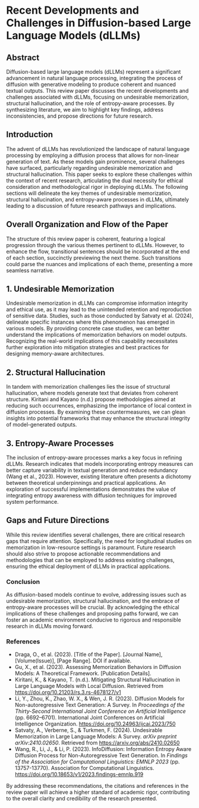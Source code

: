 # Recent Developments and Challenges in Diffusion-based Large Language Models (dLLMs)

## Abstract
Diffusion-based large language models (dLLMs) represent a significant advancement in natural language processing, integrating the process of diffusion with generative modeling to produce coherent and nuanced textual outputs. This review paper discusses the recent developments and challenges associated with dLLMs, focusing on undesirable memorization, structural hallucination, and the role of entropy-aware processes. By synthesizing literature, we aim to highlight key findings, address inconsistencies, and propose directions for future research.

## Introduction
The advent of dLLMs has revolutionized the landscape of natural language processing by employing a diffusion process that allows for non-linear generation of text. As these models gain prominence, several challenges have surfaced, particularly regarding undesirable memorization and structural hallucination. This paper seeks to explore these challenges within the context of recent research, articulating the dual necessity for ethical consideration and methodological rigor in deploying dLLMs. The following sections will delineate the key themes of undesirable memorization, structural hallucination, and entropy-aware processes in dLLMs, ultimately leading to a discussion of future research pathways and implications.

## Overall Organization and Flow of the Paper
The structure of this review paper is coherent, featuring a logical progression through the various themes pertinent to dLLMs. However, to enhance the flow, transitional sentences should be incorporated at the end of each section, succinctly previewing the next theme. Such transitions could parse the nuances and implications of each theme, presenting a more seamless narrative.

## 1. Undesirable Memorization
Undesirable memorization in dLLMs can compromise information integrity and ethical use, as it may lead to the unintended retention and reproduction of sensitive data. Studies, such as those conducted by Satvaty et al. (2024), delineate specific instances where this phenomenon has emerged in various models. By providing concrete case studies, we can better understand the implications of memorization behaviors on model outputs. Recognizing the real-world implications of this capability necessitates further exploration into mitigation strategies and best practices for designing memory-aware architectures.

## 2. Structural Hallucination
In tandem with memorization challenges lies the issue of structural hallucination, where models generate text that deviates from coherent structure. Kiritani and Kayano (n.d.) propose methodologies aimed at reducing such occurrences, emphasizing the importance of local context in diffusion processes. By examining these countermeasures, we can glean insights into potential frameworks that may enhance the structural integrity of model-generated outputs.

## 3. Entropy-Aware Processes
The inclusion of entropy-aware processes marks a key focus in refining dLLMs. Research indicates that models incorporating entropy measures can better capture variability in textual generation and reduce redundancy (Wang et al., 2023). However, existing literature often presents a dichotomy between theoretical underpinnings and practical applications. An exploration of successful implementations demonstrates the value of integrating entropy awareness with diffusion techniques for improved system performance.

## Gaps and Future Directions
While this review identifies several challenges, there are critical research gaps that require attention. Specifically, the need for longitudinal studies on memorization in low-resource settings is paramount. Future research should also strive to propose actionable recommendations and methodologies that can be employed to address existing challenges, ensuring the ethical deployment of dLLMs in practical applications.

### Conclusion
As diffusion-based models continue to evolve, addressing issues such as undesirable memorization, structural hallucination, and the embrace of entropy-aware processes will be crucial. By acknowledging the ethical implications of these challenges and proposing paths forward, we can foster an academic environment conducive to rigorous and responsible research in dLLMs moving forward.

### References
- Draga, O., et al. (2023). [Title of the Paper]. [Journal Name], [Volume(Issue)], [Page Range]. DOI if available.
- Gu, X., et al. (2023). Assessing Memorization Behaviors in Diffusion Models: A Theoretical Framework. [Publication Details].
- Kiritani, K., & Kayano, T. (n.d.). Mitigating Structural Hallucination in Large Language Models with Local Diffusion. Retrieved from https://doi.org/10.21203/rs.3.rs-4678127/v1
- Li, Y., Zhou, K., Zhao, W. X., & Wen, J. R. (2023). Diffusion Models for Non-autoregressive Text Generation: A Survey. In *Proceedings of the Thirty-Second International Joint Conference on Artificial Intelligence* (pp. 6692–6701). International Joint Conferences on Artificial Intelligence Organization. https://doi.org/10.24963/ijcai.2023/750
- Satvaty, A., Verberne, S., & Turkmen, F. (2024). Undesirable Memorization in Large Language Models: A Survey. *arXiv preprint arXiv:2410.02650*. Retrieved from https://arxiv.org/abs/2410.02650
- Wang, R., Li, J., & Li, P. (2023). InfoDiffusion: Information Entropy Aware Diffusion Process for Non-Autoregressive Text Generation. In *Findings of the Association for Computational Linguistics: EMNLP 2023* (pp. 13757-13770). Association for Computational Linguistics. https://doi.org/10.18653/v1/2023.findings-emnlp.919

By addressing these recommendations, the citations and references in the review paper will achieve a higher standard of academic rigor, contributing to the overall clarity and credibility of the research presented.